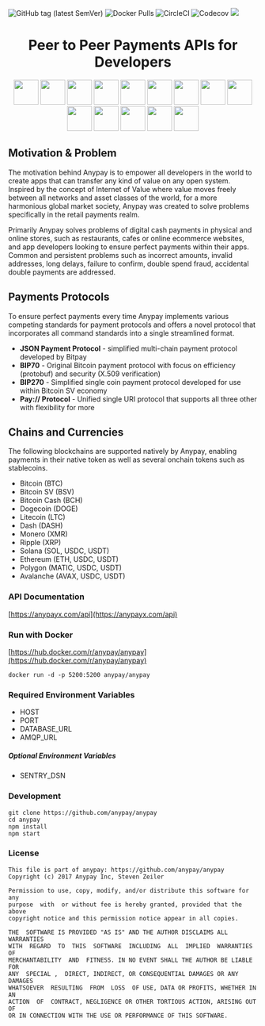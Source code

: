 
![GitHub tag (latest SemVer)](https://img.shields.io/github/v/tag/anypay/anypay?style=for-the-badge)
![Docker Pulls](https://img.shields.io/docker/pulls/anypay/anypay?style=for-the-badge)
![CircleCI](https://img.shields.io/circleci/build/github/anypay/anypay?label=Circle%20CI%20Build&style=for-the-badge)
![Codecov](https://img.shields.io/codecov/c/github/anypay/anypay?style=for-the-badge&label=coverage)
![](https://anypayx.s3.eu-west-3.amazonaws.com/anypay_icon_rectangle_round.png)


<h1 style="text-align: center;">Peer to Peer Payments APIs for Developers</h1>

<div style="text-align: center">
<img src="https://anypayinc.s3.amazonaws.com/icons/btc.png"/ style="width:50px">
<img src="https://anypayinc.s3.amazonaws.com/icons/bsv.png"/ style="width:50px">
<img src="https://anypayinc.s3.amazonaws.com/icons/bch.png"/ style="width:50px">
<img src="https://anypayinc.s3.amazonaws.com/icons/doge.png"/ style="width:50px">
<img src="https://anypayinc.s3.amazonaws.com/icons/ltc.png"/ style="width:50px">
<img src="https://anypayinc.s3.amazonaws.com/icons/dash.png"/ style="width:50px">
<img src="https://anypayinc.s3.amazonaws.com/icons/xmr.png"/ style="width:50px">
<img src="https://anypayinc.s3.amazonaws.com/icons/xrp.png"/ style="width:50px">
<img src="https://anypayinc.s3.amazonaws.com/icons/eth.png"/ style="width:50px">
<img src="https://anypayinc.s3.amazonaws.com/icons/sol.png"/ style="width:50px">
<img src="https://anypayinc.s3.amazonaws.com/icons/avax.png"/ style="width:50px">
<img src="https://anypayinc.s3.amazonaws.com/icons/matic.png"/ style="width:50px">
<img src="https://anypayinc.s3.amazonaws.com/icons/usdc_sol.png"/ style="width:50px">
<img src="https://anypayinc.s3.amazonaws.com/icons/usdt_sol.png"/ style="width:50px">
</div>


## Motivation & Problem

The motivation behind Anypay is to empower all developers in the world to create apps that can transfer any kind of value on any open system. Inspired by the concept of Internet of Value where value moves freely between all networks and asset classes of the world, for a more harmonious global market society, Anypay was created to solve problems specifically in the retail payments realm.

Primarily Anypay solves problems of digital cash payments in physical and online stores, such as restaurants, cafes or online ecommerce websites, and app developers looking to ensure perfect payments within their apps. Common and persistent problems such as incorrect amounts, invalid addresses, long delays, failure to confirm, double spend fraud, accidental double payments are addressed.

## Payments Protocols

To ensure perfect payments every time Anypay implements various competing standards for payment protocols and offers a novel protocol that incorporates all command standards into a single streamlined format.

- **JSON Payment Protocol** - simplified multi-chain payment protocol developed by Bitpay
- **BIP70** - Original Bitcoin payment protocol with focus on efficiency (protobuf) and security (X.509 verification)
- **BIP270** - Simplified single coin payment protocol developed for use within Bitcoin SV economy
- **Pay:// Protocol** - Unified single URI protocol that supports all three other with flexibility for more

## Chains and Currencies

The following blockchains are supported natively by Anypay, enabling payments in their native token as well as several onchain tokens such as stablecoins.

- Bitcoin (BTC)
- Bitcoin SV (BSV)
- Bitcoin Cash (BCH)
- Dogecoin (DOGE)
- Litecoin (LTC)
- Dash (DASH)
- Monero (XMR)
- Ripple (XRP)
- Solana (SOL, USDC, USDT)
- Ethereum (ETH, USDC, USDT)
- Polygon (MATIC, USDC, USDT)
- Avalanche (AVAX, USDC, USDT)

### API Documentation
[https://anypayx.com/api](https://anypayx.com/api)


### Run with Docker

[https://hub.docker.com/r/anypay/anypay](https://hub.docker.com/r/anypay/anypay)

```
docker run -d -p 5200:5200 anypay/anypay
```

### Required Environment Variables

- HOST
- PORT
- DATABASE_URL
- AMQP_URL

##### Optional Environment Variables

- SENTRY_DSN

### Development

```
git clone https://github.com/anypay/anypay
cd anypay
npm install
npm start
```

### License

```
This file is part of anypay: https://github.com/anypay/anypay
Copyright (c) 2017 Anypay Inc, Steven Zeiler

Permission to use, copy, modify, and/or distribute this software for any
purpose  with  or without fee is hereby granted, provided that the above
copyright notice and this permission notice appear in all copies.

THE  SOFTWARE IS PROVIDED "AS IS" AND THE AUTHOR DISCLAIMS ALL WARRANTIES
WITH  REGARD  TO  THIS  SOFTWARE  INCLUDING  ALL  IMPLIED  WARRANTIES  OF
MERCHANTABILITY  AND  FITNESS. IN NO EVENT SHALL THE AUTHOR BE LIABLE FOR
ANY  SPECIAL ,  DIRECT, INDIRECT, OR CONSEQUENTIAL DAMAGES OR ANY DAMAGES
WHATSOEVER  RESULTING  FROM  LOSS  OF USE, DATA OR PROFITS, WHETHER IN AN
ACTION  OF  CONTRACT, NEGLIGENCE OR OTHER TORTIOUS ACTION, ARISING OUT OF
OR IN CONNECTION WITH THE USE OR PERFORMANCE OF THIS SOFTWARE.

```
